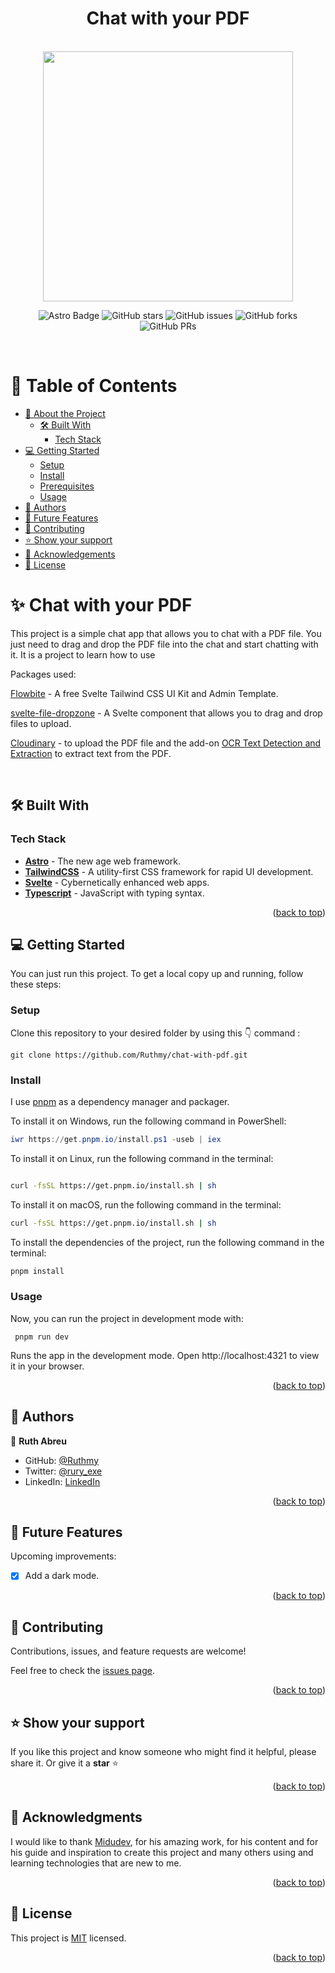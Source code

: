<a name="readme-top"></a>

<div align="center">
    <h1><b>Chat with your PDF</b></h1>
</div>

<br>
<div align="center">
<img height="400" src="screenshot.png"></img>

<br>

![Astro Badge](https://img.shields.io/badge/Astro-BC52EE?logo=astro&logoColor=fff&style=flat)
![GitHub stars](https://img.shields.io/github/stars/Ruthmy/chat-with-pdf)
![GitHub issues](https://img.shields.io/github/issues/Ruthmy/chat-with-pdf)
![GitHub forks](https://img.shields.io/github/forks/Ruthmy/chat-with-pdf)
![GitHub PRs](https://img.shields.io/github/issues-pr/Ruthmy/chat-with-pdf)

</div>
<br>
<!-- TABLE OF CONTENTS -->

# 📗 Table of Contents

- [📖 About the Project](#about-project)
  - [🛠 Built With](#built-with)
    - [Tech Stack](#tech-stack)
    <!-- - [🚀 Live Demo](#live-demo) -->
- [💻 Getting Started](#getting-started)
  - [Setup](#setup)
  - [Install](#install)
  - [Prerequisites](#addyourcontent)
  - [Usage](#usage)
- [👥 Authors](#authors)
- [🔭 Future Features](#future-features)
- [🤝 Contributing](#contributing)
- [⭐️ Show your support](#support)
- [🙏 Acknowledgements](#acknowledgements)
- [📝 License](#license)

<!-- PROJECT DESCRIPTION -->

# ✨ Chat with your PDF <a name="about-project"></a>

This project is a simple chat app that allows you to chat with a PDF file. You just need to drag and drop the PDF file into the chat and start chatting with it. It is a project to learn how to use

Packages used:

<p>
<a href="https://flowbite-svelte.com/">Flowbite</a> - A free Svelte Tailwind CSS UI Kit and Admin Template.
</p>
<p>
<a href="https://www.npmjs.com/package/svelte-file-dropzone">svelte-file-dropzone</a> - A Svelte component that allows you to drag and drop files to upload.
</p>
<p>
<a href="https://cloudinary.com">Cloudinary</a> - to upload the PDF file and the add-on <a href="https://cloudinary.com/documentation/ocr_text_detection_and_extraction_addon">OCR Text Detection and Extraction</a> to extract text from the PDF.
</p>

<br>

## 🛠 Built With <a name="built-with"></a>

### Tech Stack <a name="tech-stack"></a>

- [**Astro**](https://astro.build/) - The new age web framework.
- [**TailwindCSS**](https://tailwindcss.com/) - A utility-first CSS framework for rapid UI development.
- [**Svelte**](https://svelte.dev/) - Cybernetically enhanced web apps.
- [**Typescript**](https://www.typescriptlang.org/) - JavaScript with typing syntax.

<p align="right">(<a href="#readme-top">back to top</a>)</p>

<!--
## 🚀 Live Demo <a name="live-demo"></a>
<br>

    [![Project presentation: video demo](https://cdn.loom.com/sessions/thumbnails/eff934abb4734706b04b3651f8e76e87-with-play.gif)](https://www.loom.com/share/eff934abb4734706b04b3651f8e76e87)

<p align="right">(<a href="#readme-top">back to top</a>)</p>
-->

<!-- GETTING STARTED -->

## 💻 Getting Started <a name="getting-started"></a>

You can just run this project. To get a local copy up and running, follow these steps:

### Setup

Clone this repository to your desired folder by using this 👇️ command :

```
git clone https://github.com/Ruthmy/chat-with-pdf.git
```

### Install

I use [pnpm](https://pnpm.io/installation) as a dependency manager and packager.

To install it on Windows, run the following command in PowerShell:

```powershell
iwr https://get.pnpm.io/install.ps1 -useb | iex
```

To install it on Linux, run the following command in the terminal:

```bash

curl -fsSL https://get.pnpm.io/install.sh | sh
```

To install it on macOS, run the following command in the terminal:

```bash
curl -fsSL https://get.pnpm.io/install.sh | sh
```

To install the dependencies of the project, run the following command in the terminal:

```bash
pnpm install
```

### Usage

Now, you can run the project in development mode with:

```
 pnpm run dev
```

Runs the app in the development mode.
Open http://localhost:4321 to view it in your browser.

<p align="right">(<a href="#readme-top">back to top</a>)</p>

<!-- AUTHORS -->

## 👥 Authors <a name="authors"></a>

👤 **Ruth Abreu**

- GitHub: [@Ruthmy](https://github.com/Ruthmy)
- Twitter: [@rury_exe](https://twitter.com/rury_exe)
- LinkedIn: [LinkedIn](https://linkedin.com/in/ruth-abreu)

<p align="right">(<a href="#readme-top">back to top</a>)</p>

<!-- FUTURE FEATURES -->

## 🔭 Future Features <a name="future-features"></a>

Upcoming improvements:

- [x] Add a dark mode.

<p align="right">(<a href="#readme-top">back to top</a>)</p>

<!-- CONTRIBUTING -->

## 🤝 Contributing <a name="contributing"></a>

Contributions, issues, and feature requests are welcome!

Feel free to check the [issues page](https://github.com/Ruthmy/chat-with-pdf/issues).

<p align="right">(<a href="#readme-top">back to top</a>)</p>

<!-- SUPPORT -->

## ⭐️ Show your support <a name="support"></a>

If you like this project and know someone who might find it helpful, please share it.
Or give it a **star** ⭐️

<p align="right">(<a href="#readme-top">back to top</a>)</p>

<!-- ACKNOWLEDGEMENTS -->

## 🙏 Acknowledgments <a name="acknowledgements"></a>

I would like to thank [Midudev](https://github.com/midudev), for his amazing work, for his content and for his guide and inspiration to create this project and many others using and learning technologies that are new to me.


<p align="right">(<a href="#readme-top">back to top</a>)</p>

<!-- LICENSE -->

## 📝 License <a name="license"></a>

This project is [MIT](./LICENSE) licensed.

<p align="right">(<a href="#readme-top">back to top</a>)</p>
